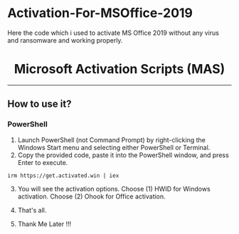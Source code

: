 # Activation-For-MSOffice-2019
Here the code which i used to activate MS Office 2019 without any virus and ransomware  and working properly. 
<h1 align="center">Microsoft  Activation  Scripts (MAS)</h1>
<hr>
  
## How to use it?

### PowerShell 

1. Launch PowerShell (not Command Prompt) by right-clicking the Windows Start menu and selecting either PowerShell or Terminal.  
2. Copy the provided code, paste it into the PowerShell window, and press Enter to execute.
```
irm https://get.activated.win | iex
```
3.   You will see the activation options. Choose (1) HWID for Windows activation. Choose (2) Ohook for Office activation.
4.   That's all.

5.   Thank Me Later !!!
